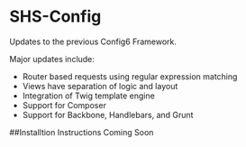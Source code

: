 SHS-Config
==========

Updates to the previous Config6 Framework.

Major updates include:

* Router based requests using regular expression matching
* Views have separation of logic and layout
* Integration of Twig template engine
* Support for Composer
* Support for Backbone, Handlebars, and Grunt

##Installtion Instructions Coming Soon

